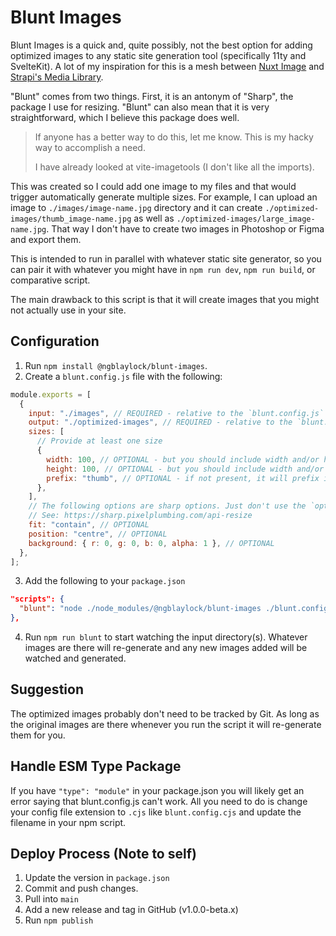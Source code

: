 # Blunt Images

Blunt Images is a quick and, quite possibly, not the best option for adding optimized images to any static site generation tool (specifically 11ty and SvelteKit). A lot of my inspiration for this is a mesh between [Nuxt Image](https://image.nuxtjs.org/) and [Strapi's Media Library](https://strapi.io/features/media-library).

"Blunt" comes from two things. First, it is an antonym of "Sharp", the package I use for resizing. "Blunt" can also mean that it is very straightforward, which I believe this package does well.

> If anyone has a better way to do this, let me know. This is my hacky way to accomplish a need.
>
> I have already looked at vite-imagetools (I don't like all the imports).

This was created so I could add one image to my files and that would trigger automatically generate multiple sizes. For example, I can upload an image to `./images/image-name.jpg` directory and it can create `./optimized-images/thumb_image-name.jpg` as well as `./optimized-images/large_image-name.jpg`. That way I don't have to create two images in Photoshop or Figma and export them.

This is intended to run in parallel with whatever static site generator, so you can pair it with whatever you might have in `npm run dev`, `npm run build`, or comparative script.

The main drawback to this script is that it will create images that you might not actually use in your site.

## Configuration

1. Run `npm install @ngblaylock/blunt-images`.
2. Create a `blunt.config.js` file with the following:

```js
module.exports = [
  {
    input: "./images", // REQUIRED - relative to the `blunt.config.js` file
    output: "./optimized-images", // REQUIRED - relative to the `blunt.config.js` file
    sizes: [
      // Provide at least one size
      {
        width: 100, // OPTIONAL - but you should include width and/or height
        height: 100, // OPTIONAL - but you should include width and/or height
        prefix: "thumb", // OPTIONAL - if not present, it will prefix it with a combination of width and height. The width and height prefix will not always be the output file size depending on the fit option passed in.
      },
    ],
    // The following options are sharp options. Just don't use the `options.width` or `options.height` otherwise it will break (that is what the sizes array is for).
    // See: https://sharp.pixelplumbing.com/api-resize
    fit: "contain", // OPTIONAL
    position: "centre", // OPTIONAL
    background: { r: 0, g: 0, b: 0, alpha: 1 }, // OPTIONAL
  },
];
```

3. Add the following to your `package.json`

```json
"scripts": {
  "blunt": "node ./node_modules/@ngblaylock/blunt-images ./blunt.config.js"
},
```

4. Run `npm run blunt` to start watching the input directory(s). Whatever images are there will re-generate and any new images added will be watched and generated.

## Suggestion

The optimized images probably don't need to be tracked by Git. As long as the original images are there whenever you run the script it will re-generate them for you.

## Handle ESM Type Package

If you have `"type": "module"` in your package.json you will likely get an error saying that blunt.config.js can't work. All you need to do is change your config file extension to `.cjs` like `blunt.config.cjs` and update the filename in your npm script.

## Deploy Process (Note to self)

1. Update the version in `package.json`
2. Commit and push changes.
3. Pull into `main`
4. Add a new release and tag in GitHub (v1.0.0-beta.x)
5. Run `npm publish`
